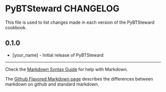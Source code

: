 PyBTSteward CHANGELOG
==================

This file is used to list changes made in each version of the PyBTSteward cookbook.

0.1.0
-----
- [your_name] - Initial release of PyBTSteward

- - -
Check the [Markdown Syntax Guide](http://daringfireball.net/projects/markdown/syntax) for help with Markdown.

The [Github Flavored Markdown page](http://github.github.com/github-flavored-markdown/) describes the differences between markdown on github and standard markdown.
